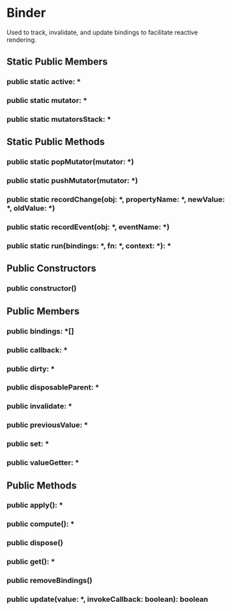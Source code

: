# Binder

Used to track, invalidate, and update bindings to facilitate reactive rendering.

## Static Public Members

### public static active: *

### public static mutator: * 

### public static mutatorsStack: * 

## Static Public Methods

### public static popMutator(mutator: *) 

### public static pushMutator(mutator: *) 

### public static recordChange(obj: *, propertyName: *, newValue: *, oldValue: *) 

### public static recordEvent(obj: *, eventName: *) 

### public static run(bindings: *, fn: *, context: *): * 

## Public Constructors

### public constructor() 

## Public Members

### public bindings: *[] 

### public callback: * 

### public dirty: * 

### public disposableParent: * 

### public invalidate: * 

### public previousValue: * 

### public set: * 

### public valueGetter: * 

## Public Methods

### public apply(): * 

### public compute(): * 

### public dispose() 

### public get(): * 

### public removeBindings() 

### public update(value: *, invokeCallback: boolean): boolean
